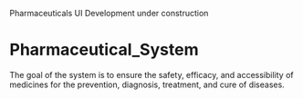 
Pharmaceuticals
UI Development under construction

# Pharmaceutical_System
 The goal of the system is to ensure the safety, efficacy, and accessibility of medicines for the prevention, diagnosis, treatment, and cure of diseases.


